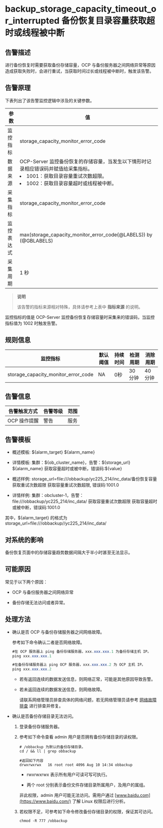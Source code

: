 backup_storage_capacity_timeout_or_interrupted 备份恢复目录容量获取超时或线程被中断
======================================================================================

**告警描述**
-----------------------------

进行备份恢复时需要获取备份存储容量，OCP 与备份服务器之间网络异常等原因造成获取失败时，会进行重试，当获取时间过长或线程被中断时，触发该告警。

告警原理
-------------------------

下表列出了该告警监控逻辑中涉及的关键参数。

|  参数   |                                                                                                  值                                                                                                  |
|-------|-----------------------------------------------------------------------------------------------------------------------------------------------------------------------------------------------------|
| 监控指标  | storage_capacity_monitor_error_code                                                                                                                                                                 |
| 数据来源  | OCP-Server 监控备份恢复的存储容量，当发生以下情形时记录相应错误码并赋值给采集指标。 <li> 1001：获取目录容量重试次数超限。   </li><li> 1002：获取目录容量超时或线程被中断。</li>    |
| 采集指标  | storage_capacity_monitor_error_code                                                                                                                                                                 |
| 监控表达式 | max(storage_capacity_monitor_error_code{@LABELS}) by (@GBLABELS)                                                                                                                                    |
| 采集周期  | 1 秒                                                                                                                                                                                                 |

> **说明**
>
> 该告警的指标来源相对特殊，具体请参考上表中 **指标来源** 的说明。

监控指标的值是 OCP-Server 监控备份恢复存储容量时采集来的错误码，当监控指标值为 1002 时触发告警。

**规则信息**
-----------------------------

|                监控指标                 | 默认阈值 | 持续时间 | 检测周期  | 消除周期 |
|-------------------------------------|------|------|-------|------|
| storage_capacity_monitor_error_code | NA   | 0秒   | 30 分钟 | 40分钟 |

**告警信息**
-----------------------------

|  告警触发方式  | 告警等级 | 范围 |
|----------|------|----|
| OCP 操作提醒 | 警告   | 服务 |

**告警模板**
-----------------------------

* 概述模板: \${alarm_target} \${alarm_name}

* 详情模板: 集群：\${ob_cluster_name}，告警：\${storage_url} \${alarm_name} 获取容量超时或被中断，错误码:\${value}

* 概述样例: storage_url=file:///obbackup/yc225_214/inc_data/备份恢复容量获取重试次数超限 获取容量重试次数超限, 错误码:1001.0

* 详情样例: 集群：obcluster-1，告警：file:///obbackup/yc225_214/inc_data/ 获取容量重试次数超限 获取容量超时或被中断，错误码:1001.0

其中，${alarm_target} 的格式为 storage_url=file:///obbackup//yc225_214/inc_data/

**对系统的影响**
-------------------------------

备份恢复页面中的存储容量趋势数据间隔大于半小时甚至无法显示。

**可能原因**
-----------------------------

常见于以下两个原因：

* OCP 与备份服务器之间网络异常

* 备份存储无法访问或者异常。

**处理方法**
-----------------------------

* 确认是否 OCP 与备份存储服务器之间网络故障。

  参考如下命令确认二者是否网络故障。

  ```java
  #在 OCP 服务器上 ping 备份存储服务器，xxx.xxx.xxx.1 为备份存储主机 IP。
  ping xxx.xxx.xxx.1
  
  #在备份存储服务器上 ping OCP 服务器，xxx.xxx.xxx.2 为 OCP 主机 IP。
  ping xxx.xxx.xxx.2
  ```

  * 若有返回连续的数据发送信息，则网络正常，可能是其他原因导致告警。

  * 若未返回连续的数据发送信息，则网络故障。

    请联系网络管理员排查具体的网络问题，若无网络管理员请参考 [网络故障排查](../5.appendix/6.network-troubleshooting.md) 进行排查并修复。

* 确认是否备份存储目录无法访问。

  1. 登录备份存储服务器。

  2. 参考如下命令查看 admin 用户是否拥有备份存储目录的读权限。

     ```shell
     # /obbackup 为默认的备份存储目录。
     cd / && ll | grep obbackup
     
     #返回如下内容
     drwxrwxrwx   16 root root 4096 Aug 10 14:34 obbackup
     ```

     * rwxrwxrwx 表示所有用户可读可写可执行。

     * 两个 root 分别表示备份文件存储目录所属用户，及用户的属组。

     非此权限，admin 用户可能无法访问。需用户通过 [www.baidu.com](https://www.baidu.com/) 了解 Linux 权限后进行分析。

  3. 若权限不足，可参考如下命令修改备份存储目录的权限，保证其可访问。

     ```shell
     chmod -R 777 /obbackup 
     ```
